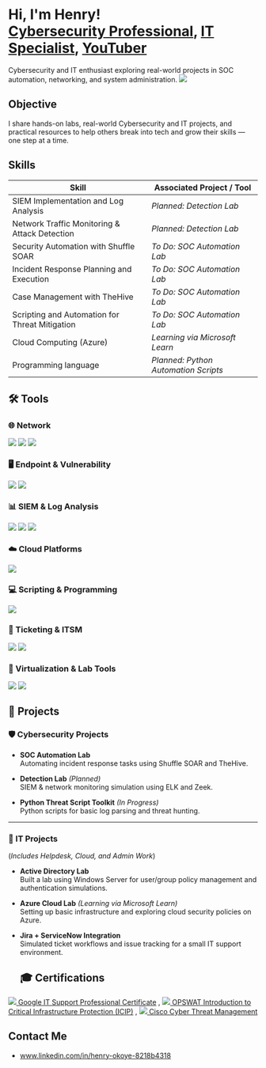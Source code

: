 <h1>Hi, I'm Henry! <br/><a href="https://www.linkedin.com/in/henry-okoye-8218b4318/">Cybersecurity Professional</a>, <a href="https://github.com/henryokoye">IT Specialist</a>, <a href="https://www.youtube.com/@henry_okoye">YouTuber</a></h1>
Cybersecurity and IT enthusiast exploring real-world projects in SOC automation, networking, and system administration.
<a href="https://www.linkedin.com/in/henry-okoye-8218b4318">
  <img src="https://img.shields.io/badge/-LinkedIn-0072b1?&style=for-the-badge&logo=linkedin&logoColor=white" />
</a>

## Objective
I share hands-on labs, real-world Cybersecurity and IT projects, and practical resources to help others break into tech and grow their skills — one step at a time.

## Skills
| Skill                                     | Associated Project / Tool         |
|------------------------------------------|-----------------------------------|
| SIEM Implementation and Log Analysis     | *Planned: Detection Lab*          |
| Network Traffic Monitoring & Attack Detection | *Planned: Detection Lab*      |
| Security Automation with Shuffle SOAR    | *To Do: SOC Automation Lab*       |
| Incident Response Planning and Execution | *To Do: SOC Automation Lab*       |
| Case Management with TheHive             | *To Do: SOC Automation Lab*       |
| Scripting and Automation for Threat Mitigation | *To Do: SOC Automation Lab* |
| Cloud Computing (Azure)                  | *Learning via Microsoft Learn*    |
| Programming language                     | *Planned: Python Automation Scripts* |
## 🛠️ Tools

<!-- NETWORK -->
### 🌐 Network
<div>
  <img src="https://img.shields.io/badge/Wireshark-16797A?style=for-the-badge&logo=Wireshark&logoColor=white" />
  <img src="https://img.shields.io/badge/Suricata-EF3B2D?style=for-the-badge&logo=Suricata&logoColor=white" />
  <img src="https://img.shields.io/badge/Zeek-777BBA?style=for-the-badge&logo=Zeek&logoColor=white" />
</div>

<!-- ENDPOINT -->
### 🖥️ Endpoint & Vulnerability
<div>
  <img src="https://img.shields.io/badge/Microsoft_Defender-00A4EF?style=for-the-badge&logo=Microsoft&logoColor=white" />
  <img src="https://img.shields.io/badge/Velociraptor-4B275F?style=for-the-badge&logo=Velociraptor&logoColor=white" />
</div>

<!-- SIEM -->
### 📊 SIEM & Log Analysis
<div>
  <img src="https://img.shields.io/badge/Elastic-005571?style=for-the-badge&logo=Elastic&logoColor=white" />
  <img src="https://img.shields.io/badge/Splunk-000000?style=for-the-badge&logo=Splunk&logoColor=white" />
  <img src="https://img.shields.io/badge/Azure_Sentinel-0078D4?style=for-the-badge&logo=Microsoft&logoColor=white" />
</div>

<!-- CLOUD -->
### ☁️ Cloud Platforms
<div>
  <img src="https://img.shields.io/badge/Azure-0078D4?style=for-the-badge&logo=Microsoft-Azure&logoColor=white" />
</div>

<!-- SCRIPTING -->
### 💻 Scripting & Programming
<div>
  <img src="https://img.shields.io/badge/Python-3776AB?style=for-the-badge&logo=Python&logoColor=white" />
</div>

<!-- TICKETING -->
### 🎫 Ticketing & ITSM
<div>
  <img src="https://img.shields.io/badge/ServiceNow-1DBF73?style=for-the-badge&logo=ServiceNow&logoColor=white" />
  <img src="https://img.shields.io/badge/Jira-0052CC?style=for-the-badge&logo=Jira&logoColor=white" />
</div>

<!-- VIRTUALIZATION -->
### 🧪 Virtualization & Lab Tools
<div>
  <img src="https://img.shields.io/badge/VirtualBox-183A61?style=for-the-badge&logo=VirtualBox&logoColor=white" />
  <img src="https://img.shields.io/badge/Hyper--V-0078D4?style=for-the-badge&logo=Microsoft&logoColor=white" />
</div>

## 📂 Projects

### 🛡️ Cybersecurity Projects

- **SOC Automation Lab**  
  Automating incident response tasks using Shuffle SOAR and TheHive.

- **Detection Lab** *(Planned)*  
  SIEM & network monitoring simulation using ELK and Zeek.

- **Python Threat Script Toolkit** *(In Progress)*  
  Python scripts for basic log parsing and threat hunting.

---

### 🧰 IT Projects
(*Includes Helpdesk, Cloud, and Admin Work*)
- **Active Directory Lab**  
  Built a lab using Windows Server for user/group policy management and authentication simulations.

- **Azure Cloud Lab** *(Learning via Microsoft Learn)*  
  Setting up basic infrastructure and exploring cloud security policies on Azure.

- **Jira + ServiceNow Integration**  
  Simulated ticket workflows and issue tracking for a small IT support environment.


  ## 🎓 Certifications

 <a href="https://www.credly.com/badges/bbc9cee0-3634-47c6-b96e-d785177a38e1/linked_in_profile">
  <img src="https://img.shields.io/badge/Google%20IT%20Support%20Professional-4285F4?style=for-the-badge&logo=Google&logoColor=white" />
Google IT Support Professional Certificate</a>
,
 <a href="https://www.credly.com/badges/64baea9e-eabe-40f5-a817-c581bc1f26aa/linked_in_profile">
  <img src="https://img.shields.io/badge/OPSWAT%20Cybersecurity%20Associate-0072C6?style=for-the-badge&logo=Opswat&logoColor=white" />
OPSWAT Introduction to Critical Infrastructure Protection (ICIP)</a>
,
 <a href="https://www.credly.com/badges/c13c4647-7035-4c53-94f5-95c96bccf059/linked_in_profile">
  <img src="https://img.shields.io/badge/Cisco%20Certified-1BA0D7?style=for-the-badge&logo=Cisco&logoColor=white" />
Cisco Cyber Threat Management</a>

## Contact Me
- www.linkedin.com/in/henry-okoye-8218b4318


